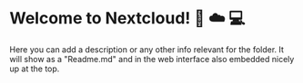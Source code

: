 # Welcome to Nextcloud! 📱 ☁️ 💻

Here you can add a description or any other info relevant for the folder. It will show as a "Readme.md" and in the web interface also embedded nicely up at the top.